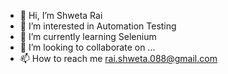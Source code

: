 - 👋 Hi, I’m Shweta Rai
- 👀 I’m interested in Automation Testing
- 🌱 I’m currently learning Selenium
- 💞️ I’m looking to collaborate on ...
- 📫 How to reach me rai.shweta.088@gmail.com

<!---
raishw/raishw is a ✨ special ✨ repository because its `README.md` (this file) appears on your GitHub profile.
You can click the Preview link to take a look at your changes.
--->
